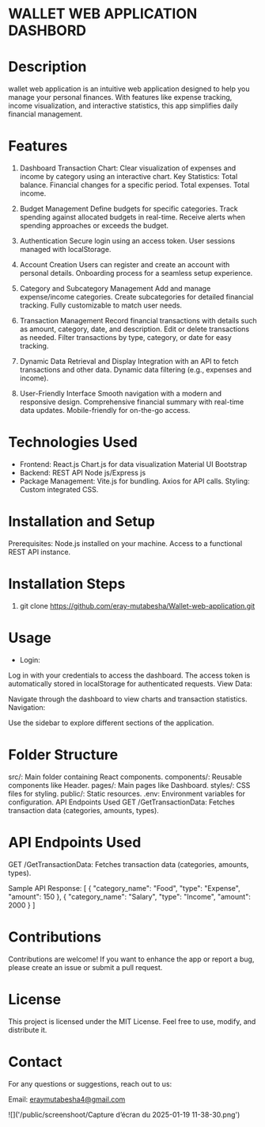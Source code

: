 # WALLET WEB APPLICATION DASHBORD

# Description
wallet web application is an intuitive web application designed to help you manage your personal finances. With features like expense tracking, income visualization, and interactive statistics, this app simplifies daily financial management.



# Features

1. Dashboard
Transaction Chart: Clear visualization of expenses and income by category using an interactive chart.
Key Statistics:
Total balance.
Financial changes for a specific period.
Total expenses.
Total income.

2. Budget Management
Define budgets for specific categories.
Track spending against allocated budgets in real-time.
Receive alerts when spending approaches or exceeds the budget.

3. Authentication
Secure login using an access token.
User sessions managed with localStorage.

4. Account Creation
Users can register and create an account with personal details.
Onboarding process for a seamless setup experience.

5. Category and Subcategory Management
Add and manage expense/income categories.
Create subcategories for detailed financial tracking.
Fully customizable to match user needs.

6. Transaction Management
Record financial transactions with details such as amount, category, date, and description.
Edit or delete transactions as needed.
Filter transactions by type, category, or date for easy tracking.

7. Dynamic Data Retrieval and Display
Integration with an API to fetch transactions and other data.
Dynamic data filtering (e.g., expenses and income).

8. User-Friendly Interface
Smooth navigation with a modern and responsive design.
Comprehensive financial summary with real-time data updates.
Mobile-friendly for on-the-go access.



# Technologies Used
* Frontend:
React.js
Chart.js for data visualization
Material UI
Bootstrap
* Backend:
REST API 
Node js/Express js
* Package Management:
Vite.js for bundling.
Axios for API calls.
Styling:
Custom integrated CSS.



# Installation and Setup
Prerequisites:
Node.js installed on your machine.
Access to a functional REST API instance.

# Installation Steps
1. git clone https://github.com/eray-mutabesha/Wallet-web-application.git

# Usage
* Login:

Log in with your credentials to access the dashboard.
The access token is automatically stored in localStorage for authenticated requests.
View Data:

Navigate through the dashboard to view charts and transaction statistics.
Navigation:

Use the sidebar to explore different sections of the application.

# Folder Structure
src/: Main folder containing React components.
components/: Reusable components like Header.
pages/: Main pages like Dashboard.
styles/: CSS files for styling.
public/: Static resources.
.env: Environment variables for configuration.
API Endpoints Used
GET /GetTransactionData: Fetches transaction data (categories, amounts, types).


# API Endpoints Used
GET /GetTransactionData: Fetches transaction data (categories, amounts, types).

Sample API Response:
[
  {
    "category_name": "Food",
    "type": "Expense",
    "amount": 150
  },
  {
    "category_name": "Salary",
    "type": "Income",
    "amount": 2000
  }
]


# Contributions
Contributions are welcome! If you want to enhance the app or report a bug, please create an issue or submit a pull request.

# License
This project is licensed under the MIT License. Feel free to use, modify, and distribute it.

# Contact
For any questions or suggestions, reach out to us:

Email: eraymutabesha4@gmail.com

![]('/public/screenshoot/Capture d’écran du 2025-01-19 11-38-30.png')
